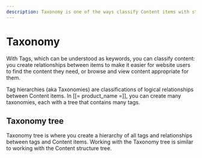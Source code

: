 ```yaml
---
description: Taxonomy is one of the ways classify Content items with structured tags.
---
```


# Taxonomy

With Tags, which can be understood as keywords, you can classify content: you 
create relationships between items to make it easier for website users to find 
the content they need, or browse and view content appropriate for them. 

Tag hierarchies (aka Taxonomies) are classifications of logical relationships 
between Content items. 
In [[= product_name =]], you can create many taxonomies, each with a tree that 
contains many tags. 

## Taxonomy tree

Taxonomy tree is where you create a hierarchy of all tags and relationships between 
tags and Content items.
Working with the Taxonomy tree is similar to working with the Content structure tree.
